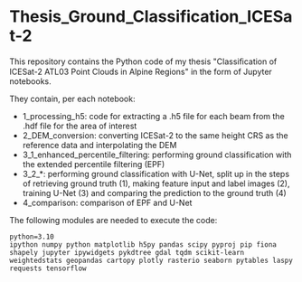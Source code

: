 # Thesis_Ground_Classification_ICESat-2

This repository contains the Python code of my thesis "Classiﬁcation of ICESat-2 ATL03 Point Clouds in Alpine Regions" in the form of Jupyter notebooks.

They contain, per each notebook:
- 1_processing_h5: code for extracting a .h5 file for each beam from the .hdf file for the area of interest
- 2_DEM_conversion: converting ICESat-2 to the same height CRS as the reference data and interpolating the DEM
- 3_1_enhanced_percentile_filtering: performing ground classification with the extended percentile filtering (EPF)
- 3_2_*: performing ground classification with U-Net, split up in the steps of retrieving ground truth (1), making feature input and label images (2), training U-Net (3) and comparing the prediction to the ground truth (4)
- 4_comparison: comparison of EPF and U-Net

The following modules are needed to execute the code:

```
python=3.10
ipython numpy python matplotlib h5py pandas scipy pyproj pip fiona shapely jupyter ipywidgets pykdtree gdal tqdm scikit-learn weightedstats geopandas cartopy plotly rasterio seaborn pytables laspy requests tensorflow
```
